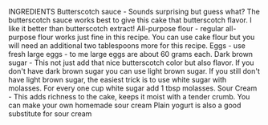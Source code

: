 INGREDIENTS
Butterscotch sauce - Sounds surprising but guess what? The butterscotch sauce works best to give this cake that butterscotch flavor. I like it better than butterscotch extract!
All-purpose flour - regular all-purpose flour works just fine in this recipe. You can use cake flour but you will need an additional two tablespoons more for this recipe.
Eggs - use fresh large eggs - to me large eggs are about 60 grams each.
Dark brown sugar - This not just add that nice butterscotch color but also flavor. If you don't have dark brown sugar you can use light brown sugar. If you still don't have light brown sugar, the easiest trick is to use white sugar with molasses. For every one cup white sugar add 1 tbsp molasses.
Sour Cream - This adds richness to the cake, keeps it moist with a tender crumb. You can make your own homemade sour cream  Plain yogurt is also a good substitute for sour cream
